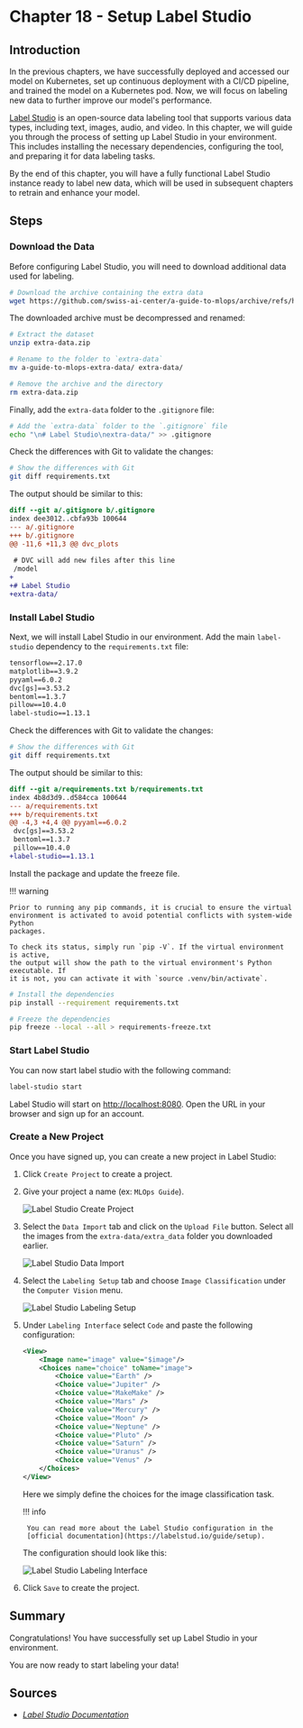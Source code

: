 # Chapter 18 - Setup Label Studio

## Introduction

In the previous chapters, we have successfully deployed and accessed our model
on Kubernetes, set up continuous deployment with a CI/CD pipeline, and trained
the model on a Kubernetes pod. Now, we will focus on labeling new data to
further improve our model's performance.

[Label Studio](https://labelstud.io) is an open-source data labeling tool that
supports various data types, including text, images, audio, and video. In this
chapter, we will guide you through the process of setting up Label Studio in
your environment. This includes installing the necessary dependencies,
configuring the tool, and preparing it for data labeling tasks.

By the end of this chapter, you will have a fully functional Label Studio
instance ready to label new data, which will be used in subsequent chapters to
retrain and enhance your model.

## Steps

### Download the Data

Before configuring Label Studio, you will need to download additional data used
for labeling.

```sh title="Execute the following command(s) in a terminal"
# Download the archive containing the extra data
wget https://github.com/swiss-ai-center/a-guide-to-mlops/archive/refs/heads/extra-data.zip -O extra-data.zip
```

The downloaded archive must be decompressed and renamed:

```sh title="Execute the following command(s) in a terminal"
# Extract the dataset
unzip extra-data.zip

# Rename to the folder to `extra-data`
mv a-guide-to-mlops-extra-data/ extra-data/

# Remove the archive and the directory
rm extra-data.zip
```

Finally, add the `extra-data` folder to the `.gitignore` file:

```sh title="Execute the following command(s) in a terminal"
# Add the `extra-data` folder to the `.gitignore` file
echo "\n# Label Studio\nextra-data/" >> .gitignore
```

Check the differences with Git to validate the changes:

```sh title="Execute the following command(s) in a terminal"
# Show the differences with Git
git diff requirements.txt
```

The output should be similar to this:

```diff
diff --git a/.gitignore b/.gitignore
index dee3012..cbfa93b 100644
--- a/.gitignore
+++ b/.gitignore
@@ -11,6 +11,3 @@ dvc_plots
 
 # DVC will add new files after this line
 /model
+
+# Label Studio
+extra-data/
```

### Install Label Studio

Next, we will install Label Studio in our environment. Add the main
`label-studio` dependency to the `requirements.txt` file:

```txt title="requirements.txt" hl_lines="7"
tensorflow==2.17.0
matplotlib==3.9.2
pyyaml==6.0.2
dvc[gs]==3.53.2
bentoml==1.3.7
pillow==10.4.0
label-studio==1.13.1
```

Check the differences with Git to validate the changes:

```sh title="Execute the following command(s) in a terminal"
# Show the differences with Git
git diff requirements.txt
```

The output should be similar to this:

```diff
diff --git a/requirements.txt b/requirements.txt
index 4b8d3d9..d584cca 100644
--- a/requirements.txt
+++ b/requirements.txt
@@ -4,3 +4,4 @@ pyyaml==6.0.2
 dvc[gs]==3.53.2
 bentoml==1.3.7
 pillow==10.4.0
+label-studio==1.13.1
```

Install the package and update the freeze file.

!!! warning

    Prior to running any pip commands, it is crucial to ensure the virtual
    environment is activated to avoid potential conflicts with system-wide Python
    packages.

    To check its status, simply run `pip -V`. If the virtual environment is active,
    the output will show the path to the virtual environment's Python executable. If
    it is not, you can activate it with `source .venv/bin/activate`.

```sh title="Execute the following command(s) in a terminal"
# Install the dependencies
pip install --requirement requirements.txt

# Freeze the dependencies
pip freeze --local --all > requirements-freeze.txt
```

### Start Label Studio

You can now start label studio with the following command:

```sh title="Execute the following command(s) in a terminal"
label-studio start
```

Label Studio will start on <http://localhost:8080>. Open the URL in your browser
and sign up for an account.

### Create a New Project

Once you have signed up, you can create a new project in Label Studio:

1. Click `Create Project` to create a project.
2. Give your project a name (ex: `MLOps Guide`).

    ![Label Studio Create Project](../assets/images/label-studio-project-name.png)

3. Select the `Data Import` tab and click on the `Upload File` button. Select
   all the images from the `extra-data/extra_data` folder you downloaded earlier.

    ![Label Studio Data Import](../assets/images/label-studio-data-import.png)

4. Select the `Labeling Setup` tab and choose `Image Classification` under the
   `Computer Vision` menu.

    ![Label Studio Labeling Setup](../assets/images/label-studio-labeling-setup.png)

5. Under `Labeling Interface` select `Code` and paste the following
   configuration:

    ```xml
    <View>
        <Image name="image" value="$image"/>
        <Choices name="choice" toName="image">
            <Choice value="Earth" />
            <Choice value="Jupiter" />
            <Choice value="MakeMake" />
            <Choice value="Mars" />
            <Choice value="Mercury" />
            <Choice value="Moon" />
            <Choice value="Neptune" />
            <Choice value="Pluto" />
            <Choice value="Saturn" />
            <Choice value="Uranus" />
            <Choice value="Venus" />
        </Choices>
    </View>
    ```

    Here we simply define the choices for the image classification task.

    !!! info

        You can read more about the Label Studio configuration in the
        [official documentation](https://labelstud.io/guide/setup).

    The configuration should look like this:

    ![Label Studio Labeling Interface](../assets/images/label-studio-labeling-interface.png)

6. Click `Save` to create the project.

## Summary

Congratulations! You have successfully set up Label Studio in your environment.

You are now ready to start labeling your data!

## Sources

- [_Label Studio Documentation_](https://labelstud.io/guide/)
